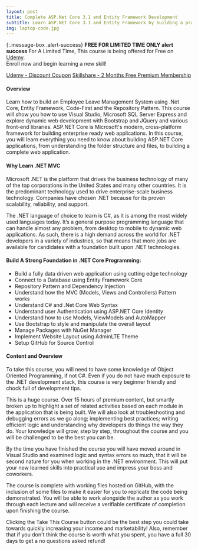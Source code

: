 ```yaml
---
layout: post
title: Complete ASP.Net Core 3.1 and Entity Framework Development
subtitle: Learn ASP.NET Core 3.1 and Entity Framework by building a practical Employee Leave Management System.
img: laptop-code.jpg
---
```

{:.message-box .alert-success}
**FREE FOR LIMITED TIME ONLY alert success** 
For A Limited TIme, This course is being offered for Free on <a href="http://bit.ly/30oniUV" target="_blank">Udemy</a>. <br/>Enroll now and begin learning a new skill!

<div class="text-center jumbotron">
    <a href="http://bit.ly/30oniUV" target="_blank" class="btn std-btn btn-xlg btn-common btn-block">Udemy - Discount Coupon</a>
    <a href="https://skl.sh/2TjAJ7f" target="_blank" class="btn std-btn btn-xlg btn-common btn-block">Skillshare - 2 Months Free Premium Membership</a>
</div>

#### Overview
Learn how to build an Employee Leave Management System using .Net Core, Entity Framework, Code-First and the Repository Pattern. This course will show you how to use Visual Studio, Microsoft SQL Server Express and explore dynamic web development with Bootstrap and JQuery and various front-end libraries. ASP.NET Core is Microsoft's modern, cross-platform framework for building enterprise ready web applications. In this course,  you will learn everything you need to know about building ASP.NET Core applications, from understanding the folder structure and files, to building a complete web application. 


#### Why Learn .NET MVC
Microsoft .NET is the platform that drives the business technology of many of the top corporations in the United States and many other countries. It is the predominant technology used to drive enterprise-scale business technology. Companies have chosen .NET because for its proven scalability, reliability, and support.

The .NET language of choice to learn is C#, as it is among the most widely used languages today. It’s a general purpose programming language that can handle almost any problem, from desktop to mobile to dynamic web applications. As such, there is a high demand across the world for .NET developers in a variety of industries, so that means that more jobs are available for candidates with a foundation built upon .NET technologies.

#### Build A Strong Foundation in .NET Core Programming: 
<ul class="list-style check-list pl-0">
    <li>
    <i class="fa fa-check light-green" aria-hidden="true"></i> Build a fully data driven web application using cutting edge technology  </li>
    <li>
    <i class="fa fa-check light-green" aria-hidden="true"></i> Connect to a Database using Entity Framework Core </li>
    <li>
    <i class="fa fa-check light-green" aria-hidden="true"></i> Repository Pattern and Dependency Injection</li>
    <li>
    <i class="fa fa-check light-green" aria-hidden="true"></i> Understand how the MVC (Models, Views and Controllers) Pattern works </li>
    <li>
    <i class="fa fa-check light-green" aria-hidden="true"></i> Understand C# and .Net Core Web Syntax </li>
    <li>
    <i class="fa fa-check light-green" aria-hidden="true"></i> Understand user Authentication using ASP.NET Core Identity </li>
    <li>
    <i class="fa fa-check light-green" aria-hidden="true"></i> Understand how to use Models, ViewModels and AutoMapper  </li>
    <li>
    <i class="fa fa-check light-green" aria-hidden="true"></i> Use Bootstrap to style and manipulate the overall layout </li>
    <li> <i class="fa fa-check light-green" aria-hidden="true"></i> Manage Packages with NuGet Manager </li>
    <li> <i class="fa fa-check light-green" aria-hidden="true"></i> Implement Website Layout using AdminLTE Theme</li>
    <li> <i class="fa fa-check light-green" aria-hidden="true"></i> Setup GitHub for Source Control </li>
</ul>


#### Content and Overview
To take this course, you will need to have some knowledge of Object Oriented Programming, if not C#. Even if you do not have much exposure to the .NET development stack, this course is very beginner friendly and chock full of development tips. 

This is a huge course. Over 15 hours of premium content, but smartly broken up to highlight a set of related activities based on each module in the application that is being built. We will also look at troubleshooting and debugging errors as we go along; implementing best practices; writing efficient logic and understanding why developers do things the way they do. Your knowledge will grow, step by step, throughout the course and you will be challenged to be the best you can be.

By the time you have finished the course you will have moved around in Visual Studio and examined logic and syntax errors so much, that it will be second nature for you when working in the .NET environment. This will put your new learned skills into practical use and impress your boss and coworkers.

The course is complete with working files hosted on GitHub, with the inclusion of some files to make it easier for you to replicate the code being demonstrated. You will be able to work alongside the author as you work through each lecture and will receive a verifiable certificate of completion upon finishing the course.

Clicking the Take This Course button could be the best step you could take towards quickly increasing your income and marketability! Also, remember that if you don't think the course is worth what you spent, you have a full 30 days to get a no questions asked refund!



